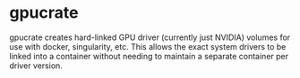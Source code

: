 # gpucrate

gpucrate creates hard-linked GPU driver (currently just NVIDIA) volumes for use
with docker, singularity, etc. This allows the exact system drivers to be
linked into a container without needing to maintain a separate container per
driver version.
